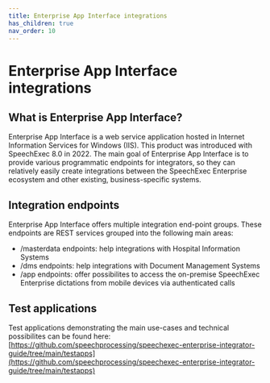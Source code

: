 ```yaml
---
title: Enterprise App Interface integrations
has_children: true
nav_order: 10
---
```

# Enterprise App Interface integrations

## What is Enterprise App Interface?
Enterprise App Interface is a web service application hosted in Internet Information Services for Windows (IIS). This product was introduced with SpeechExec 8.0 in 2022.
The main goal of Enterprise App Interface is to provide various programmatic endpoints for integrators, so they can relatively easily create integrations between the SpeechExec Enterprise ecosystem and other existing, business-specific systems.


## Integration endpoints
Enterprise App Interface offers multiple integration end-point groups. These endpoints are REST services grouped into the following main areas:
- /masterdata endpoints: help integrations with Hospital Information Systems
- /dms endpoints: help integrations with Document Management Systems
- /app endpoints: offer possibilites to access the on-premise SpeechExec Enterprise dictations from mobile devices via authenticated calls


## Test applications
Test applications demonstrating the main use-cases and technical possibilites can be found here:
[https://github.com/speechprocessing/speechexec-enterprise-integrator-guide/tree/main/testapps](https://github.com/speechprocessing/speechexec-enterprise-integrator-guide/tree/main/testapps)
